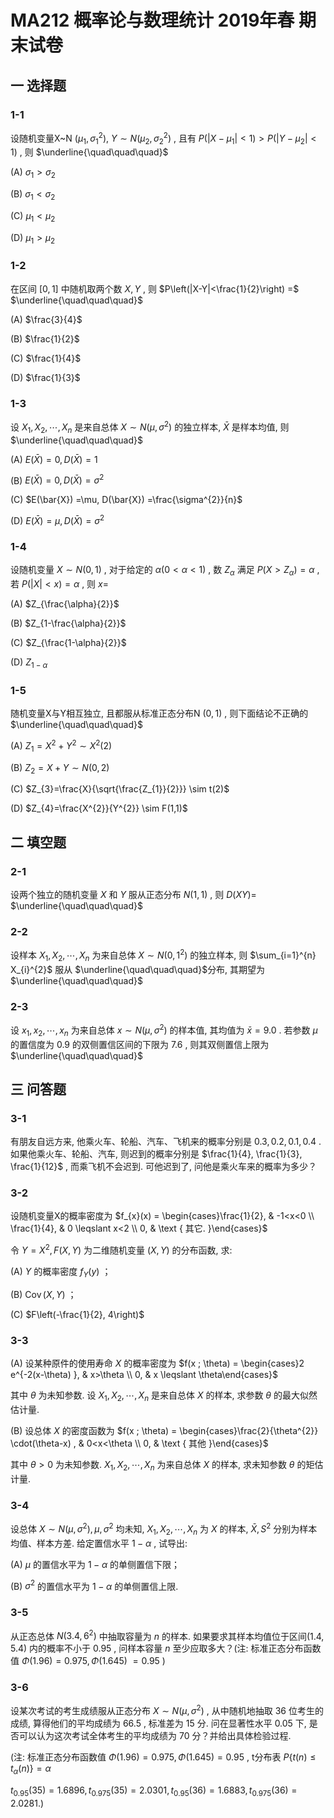 # MA212 概率论与数理统计 2019年春 期末试卷

## 一 选择题

### 1-1

设随机变量X~N $\left(\mu_{1}, \sigma_{1}^{2}\right) , ~ Y \sim N\left(\mu_{2}, \sigma_{2}^{2}\right)$ , 且有 $P\left(\left|X-\mu_{1}\right|<1\right) >P\left(\left|Y-\mu_{2}\right|<1\right)$ , 则 $\underline{\quad\quad\quad}$

(A) $\sigma_{1}>\sigma_{2}$

(B) $\sigma_{1}<\sigma_{2}$

(C) $\mu_{1}<\mu_{2}$

(D) $\mu_{1}>\mu_{2}$

### 1-2

在区间 $[0,1]$ 中随机取两个数 $X, Y$ , 则 $P\left(|X-Y|<\frac{1}{2}\right) =$ $\underline{\quad\quad\quad}$

(A) $\frac{3}{4}$

(B) $\frac{1}{2}$

(C) $\frac{1}{4}$

(D) $\frac{1}{3}$

### 1-3

设 $X_{1}, X_{2}, \cdots, X_{n}$ 是来自总体 $X \sim N\left(\mu, \sigma^{2}\right)$ 的独立样本, $\bar{X}$ 是样本均值, 则 $\underline{\quad\quad\quad}$

(A) $E(\bar{X}) =0, D(\bar{X}) =1$

(B) $E(\bar{X}) =0, D(\bar{X}) =\sigma^{2}$

(C) $E(\bar{X}) =\mu, D(\bar{X}) =\frac{\sigma^{2}}{n}$

(D) $E(\bar{X}) =\mu, D(\bar{X}) =\sigma^{2}$

### 1-4

设随机变量 $X \sim N(0,1)$ , 对于给定的 $\alpha(0<\alpha<1)$ , 数 $Z_{\alpha}$ 满足 $P\left(X>Z_{\alpha}\right) =\alpha$ , 若 $P(|X|<x) =\alpha$ , 则 $x=$

(A) $Z_{\frac{\alpha}{2}}$

(B) $Z_{1-\frac{\alpha}{2}}$

(C) $Z_{\frac{1-\alpha}{2}}$

(D) $Z_{1-\alpha}$

### 1-5

随机变量X与Y相互独立, 且都服从标准正态分布N $(0,1)$ , 则下面结论不正确的 $\underline{\quad\quad\quad}$

(A) $Z_{1}=X^{2}+Y^{2} \sim X^{2}(2)$

(B) $Z_{2}=X+Y \sim N(0,2)$

(C) $Z_{3}=\frac{X}{\sqrt{\frac{Z_{1}}{2}}} \sim t(2)$

(D) $Z_{4}=\frac{X^{2}}{Y^{2}} \sim F(1,1)$

## 二 填空题

### 2-1

设两个独立的随机变量 $X$ 和 $Y$ 服从正态分布 $N(1,1)$ , 则 $D(X Y) =$ $\underline{\quad\quad\quad}$

### 2-2

设样本 $X_{1}, X_{2}, \cdots, X_{n}$ 为来自总体 $X \sim N\left(0,1^{2}\right)$ 的独立样本, 则 $\sum_{i=1}^{n} X_{i}^{2}$ 服从 $\underline{\quad\quad\quad}$分布, 其期望为$\underline{\quad\quad\quad}$

### 2-3

设 $x_{1}, x_{2}, \cdots, x_{n}$ 为来自总体 $x \sim N\left(\mu, \sigma^{2}\right)$ 的样本值, 其均值为 $\bar{x}=9.0$ . 若参数 $\mu$ 的置信度为 0.9 的双侧置信区间的下限为 7.6 , 则其双侧置信上限为 $\underline{\quad\quad\quad}$

## 三 问答题

### 3-1

有朋友自远方来, 他乘火车、轮船、汽车、飞机来的概率分别是 $0.3,0.2,0.1,0.4$ . 如果他乘火车、轮船、汽车, 则迟到的概率分别是 $\frac{1}{4}, \frac{1}{3}, \frac{1}{12}$ , 而乘飞机不会迟到. 可他迟到了, 问他是乘火车来的概率为多少？

### 3-2

设随机变量X的概率密度为 $f_{x}(x) = \begin{cases}\frac{1}{2}, & -1<x<0 \\ \frac{1}{4}, & 0 \leqslant x<2 \\ 0, & \text { 其它. }\end{cases}$

令 $Y=X^{2}, F(X, Y)$ 为二维随机变量 $(X, Y)$ 的分布函数, 求:

(A) $Y$ 的概率密度 $f_{Y}(y)$ ；

(B) $\operatorname{Cov}(X, Y)$ ；

(C) $F\left(-\frac{1}{2}, 4\right)$

### 3-3

(A) 设某种原件的使用寿命 $X$ 的概率密度为 $f(x ; \theta) = \begin{cases}2 e^{-2(x-\theta) }, & x>\theta \\ 0, & x \leqslant \theta\end{cases}$

其中 $\theta$ 为未知参数. 设 $X_{1}, X_{2}, \cdots, X_{n}$ 是来自总体 $X$ 的样本, 求参数 $\theta$ 的最大似然估计量.

(B) 设总体 $X$ 的密度函数为 $f(x ; \theta) = \begin{cases}\frac{2}{\theta^{2}} \cdot(\theta-x) , & 0<x<\theta \\ 0, & \text { 其他 }\end{cases}$

其中 $\theta>0$ 为未知参数. $X_{1}, X_{2}, \cdots, X_{n}$ 为来自总体 $X$ 的样本, 求未知参数 $\theta$ 的矩估计量.

### 3-4

设总体 $X \sim N\left(\mu, \sigma^{2}\right) , \mu, \sigma^{2}$ 均未知, $X_{1}, X_{2}, \cdots, X_{n}$ 为 $X$ 的样本, $\bar{X}, S^{2}$ 分别为样本均值、样本方差. 给定置信水平 $1-\alpha$ , 试导出:

(A) $\mu$ 的置信水平为 $1-\alpha$ 的单侧置信下限；

(B) $\sigma^{2}$ 的置信水平为 $1-\alpha$ 的单侧置信上限.

### 3-5

从正态总体 $N\left(3.4,6^{2}\right)$ 中抽取容量为 $n$ 的样本. 如果要求其样本均值位于区间(1.4, 5.4) 内的概率不小于 0.95 , 问样本容量 $n$ 至少应取多大？(注: 标准正态分布函数值 $\Phi(1.96) =0.975, \Phi(1.645)$ $=0.95$ )

### 3-6

设某次考试的考生成绩服从正态分布 $X \sim N\left(\mu, \sigma^{2}\right)$ , 从中随机地抽取 36 位考生的成绩, 算得他们的平均成绩为 66.5 , 标准差为 15 分. 问在显著性水平 0.05 下, 是否可以认为这次考试全体考生的平均成绩为 70 分？并给出具体检验过程.

(注: 标准正态分布函数值 $\Phi(1.96) =0.975, \Phi(1.645) =0.95$ , t分布表 $P \left\{ t(n) \leq t_{\alpha}(n) \right\}=\alpha$

$\left.t_{0.95}(35) =1.6896, t_{0.975}(35) =2.0301, t_{0.95}(36) =1.6883, t_{0.975}(36) =2.0281.\right)$
